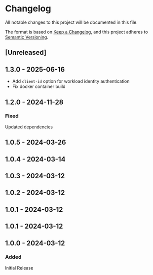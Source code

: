 # Changelog
All notable changes to this project will be documented in this file.

The format is based on [Keep a Changelog](https://keepachangelog.com/en/1.0.0/),
and this project adheres to [Semantic Versioning](https://semver.org/spec/v2.0.0.html).

## [Unreleased]

## 1.3.0 - 2025-06-16

- Add `client-id` option for workload identity authentication
- Fix docker container build

## 1.2.0 - 2024-11-28

### Fixed

Updated dependencies

## 1.0.5 - 2024-03-26

## 1.0.4 - 2024-03-14

## 1.0.3 - 2024-03-12

## 1.0.2 - 2024-03-12

## 1.0.1 - 2024-03-12

## 1.0.1 - 2024-03-12

## 1.0.0 - 2024-03-12

### Added

Initial Release